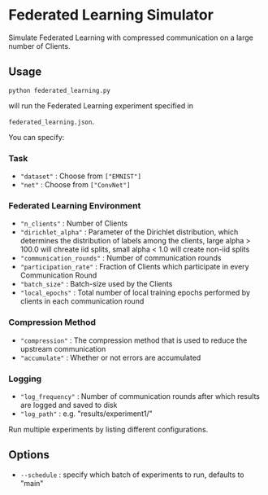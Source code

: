 # Federated Learning Simulator

Simulate Federated Learning with compressed communication on a large number of Clients.



## Usage

`python federated_learning.py`

will run the Federated Learning experiment specified in  

`federated_learning.json`.

You can specify:

### Task
- `"dataset"` : Choose from `["EMNIST"]`
- `"net"` : Choose from `["ConvNet"]`

### Federated Learning Environment

- `"n_clients"` : Number of Clients
- `"dirichlet_alpha"` : Parameter of the Dirichlet distribution, which determines the distribution of labels among the clients, large alpha > 100.0 will chreate iid splits, small alpha < 1.0 will create non-iid splits 
- `"communication_rounds"` : Number of communication rounds
- `"participation_rate"` : Fraction of Clients which participate in every Communication Round
- `"batch_size"` : Batch-size used by the Clients
- `"local_epochs"` : Total number of local training epochs performed by clients in each communication round


### Compression Method

- `"compression"` : The compression method that is used to reduce the upstream communication
- `"accumulate"` : Whether or not errors are accumulated

### Logging 
- `"log_frequency"` : Number of communication rounds after which results are logged and saved to disk
- `"log_path"` : e.g. "results/experiment1/"

Run multiple experiments by listing different configurations.

## Options
- `--schedule` : specify which batch of experiments to run, defaults to "main"

